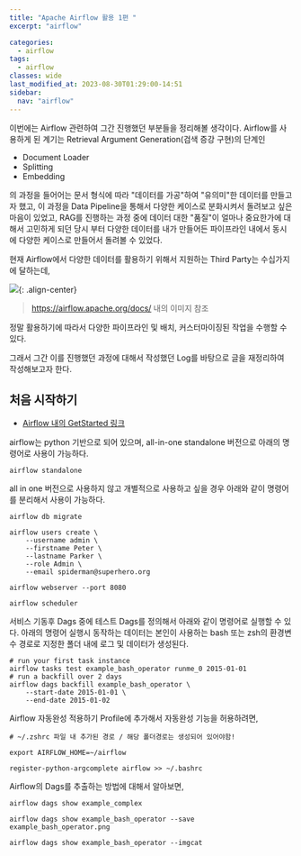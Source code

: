 ```yaml
---
title: "Apache Airflow 활용 1편 "
excerpt: "airflow"

categories:
  - airflow
tags:
  - airflow 
classes: wide
last_modified_at: 2023-08-30T01:29:00-14:51
sidebar:
  nav: "airflow"
---
```


이번에는 Airflow 관련하여 그간 진행했던 부분들을 정리해볼 생각이다. Airflow를 사용하게 된 계기는 Retrieval Argument Generation(검색 증강 구현)의 단계인 

- Document Loader 
- Splitting 
- Embedding 

의 과정을 들어어는 문서 형식에 따라 "데이터를 가공"하여 "유의미"한 데이터를 만들고자 했고, 이 과정을 Data Pipeline을 통해서 다양한 케이스로 분화시켜서 돌려보고 싶은 마음이 있었고, RAG를 진행하는 과정 중에 데이터 대한 "품질"이 얼마나 중요한가에 대해서 고민하게 되던 당시 부터 다양한 데이터를 내가 만들어든 파이프라인 내에서 동시에 다양한 케이스로 만들어서 돌려볼 수 있었다.   

현재 Airflow에서 다양한 데이터를 활용하기 위해서 지원하는 Third Party는 수십가지에 달하는데, 

![](https://keepinmindsh.github.io/lines/assets/img/2024-08-31-list.png){: .align-center}
> https://airflow.apache.org/docs/ 내의 이미지 참조 

정말 활용하기에 따라서 다양한 파이프라인 및 배치, 커스터마이징된 작업을 수행할 수 있다.     

그래서 그간 이를 진행했던 과정에 대해서 작성했던 Log를 바탕으로 글을 재정리하여 작성해보고자 한다. 

##  처음 시작하기

- [Airflow 내의 GetStarted 링크](https://airflow.apache.org/docs/apache-airflow/stable/start.html)

airflow는 python 기반으로 되어 있으며, all-in-one standalone 버전으로 아래의 명령어로 사용이 가능하다. 

```shell 
airflow standalone 
```

all in one 버전으로 사용하지 않고 개별적으로 사용하고 싶을 경우 아래와 같이 명령어를 분리해서 사용이 가능하다. 

```shell 
airflow db migrate

airflow users create \
    --username admin \
    --firstname Peter \
    --lastname Parker \
    --role Admin \
    --email spiderman@superhero.org

airflow webserver --port 8080

airflow scheduler
```

서비스 기동후 Dags 중에 테스트 Dags를 정의해서 아래와 같이 명령어로 실행할 수 있다. 
아래의 명령어 실행시 동작하는 데이터는 본인이 사용하는 bash 또는 zsh의 환경변수 경로로 지정한 폴더 내에 로그 및 데이터가 생성된다. 

```shell 
# run your first task instance
airflow tasks test example_bash_operator runme_0 2015-01-01
# run a backfill over 2 days
airflow dags backfill example_bash_operator \
    --start-date 2015-01-01 \
    --end-date 2015-01-02
```

Airflow 자동완성 적용하기 Profile에 추가해서 자동완성 기능을 허용하려면, 

```shell 
# ~/.zshrc 파일 내 추가된 경로 / 해당 폴더경로는 생성되어 있어야함! 

export AIRFLOW_HOME=~/airflow
```
 
```shell 
register-python-argcomplete airflow >> ~/.bashrc
```

Airflow의 Dags를 추출하는 방법에 대해서 알아보면, 

```shell 
airflow dags show example_complex

airflow dags show example_bash_operator --save example_bash_operator.png

airflow dags show example_bash_operator --imgcat
```